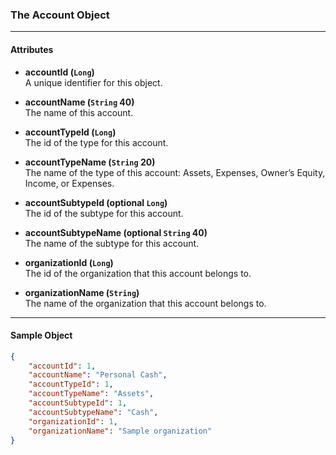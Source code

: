 ### The Account Object
___
#### Attributes
- **accountId (`Long`)**<br/>
A unique identifier for this object. 

- **accountName (`String` 40)**<br/>
The name of this account.

- **accountTypeId (`Long`)**<br/>
The id of the type for this account.

- **accountTypeName (`String` 20)**<br/>
The name of the type of this account: Assets, Expenses, Owner’s Equity, Income, or Expenses.

- **accountSubtypeId (optional `Long`)**<br/>
The id of the subtype for this account.

- **accountSubtypeName (optional `String` 40)**<br/>
The name of the subtype for this account.

- **organizationId (`Long`)** <br/>
The id of the organization that this account belongs to.

- **organizationName (`String`)** <br/>
The name of the organization that this account belongs to.

___
#### Sample Object
```json
{
    "accountId": 1,
    "accountName": "Personal Cash",
    "accountTypeId": 1,
    "accountTypeName": "Assets",
    "accountSubtypeId": 1,
    "accountSubtypeName": "Cash",
    "organizationId": 1,
    "organizationName": "Sample organization"
}
```
